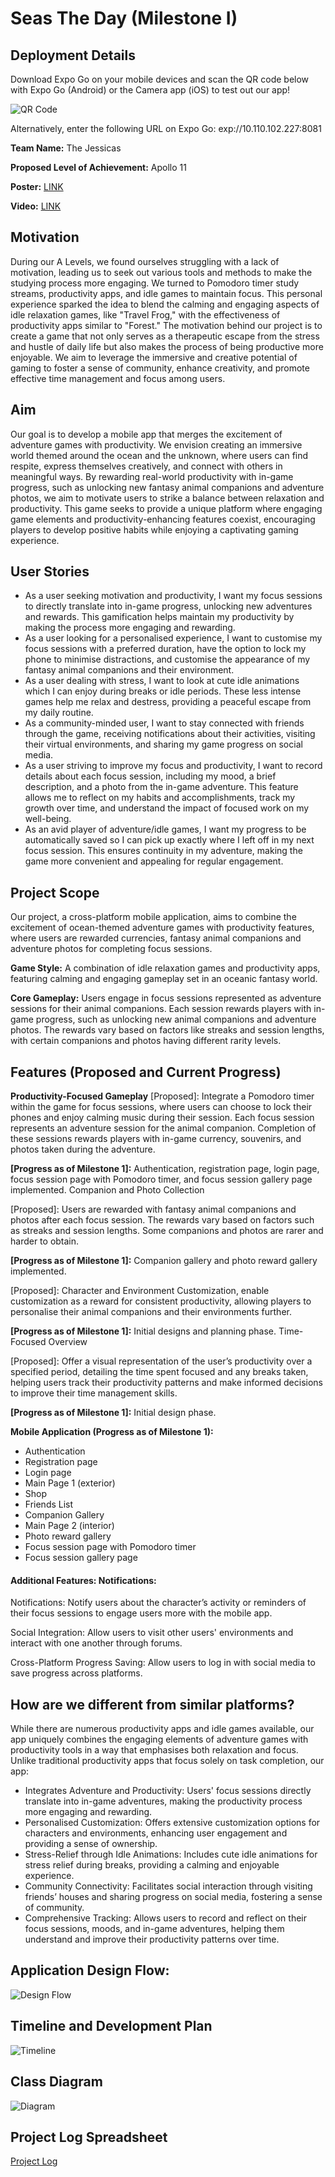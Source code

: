 # Seas The Day (Milestone I)

## Deployment Details

Download Expo Go on your mobile devices and scan the QR code below with Expo Go (Android) or the Camera app (iOS) to test out our app! 

![QR Code](https://github.com/jessica2828/Orbital24/blob/main/assets/expoQR.png)

Alternatively, enter the following URL on Expo Go: exp://10.110.102.227:8081 

**Team Name:** The Jessicas

**Proposed Level of Achievement:** Apollo 11

**Poster:** [LINK](https://drive.google.com/file/d/1rFYLDUCOql_Ss-Z0c8MOGlkSroBQfEog/view?usp=drivesdk)

**Video:** [LINK](https://drive.google.com/file/d/1saODsp1NUkNTJUM6EudtMipNSPRDmXuU/view?usp=drive_link)

## Motivation

During our A Levels, we found ourselves struggling with a lack of motivation, leading us to seek out various tools and methods to make the studying process more engaging. We turned to Pomodoro timer study streams, productivity apps, and idle games to maintain focus. This personal experience sparked the idea to blend the calming and engaging aspects of idle relaxation games, like "Travel Frog," with the effectiveness of productivity apps similar to "Forest." The motivation behind our project is to create a game that not only serves as a therapeutic escape from the stress and hustle of daily life but also makes the process of being productive more enjoyable. We aim to leverage the immersive and creative potential of gaming to foster a sense of community, enhance creativity, and promote effective time management and focus among users.

## Aim

Our goal is to develop a mobile app that merges the excitement of adventure games with productivity. We envision creating an immersive world themed around the ocean and the unknown, where users can find respite, express themselves creatively, and connect with others in meaningful ways. By rewarding real-world productivity with in-game progress, such as unlocking new fantasy animal companions and adventure photos, we aim to motivate users to strike a balance between relaxation and productivity. This game seeks to provide a unique platform where engaging game elements and productivity-enhancing features coexist, encouraging players to develop positive habits while enjoying a captivating gaming experience.


## User Stories 

* As a user seeking motivation and productivity, I want my focus sessions to directly translate into in-game progress, unlocking new adventures and rewards. This gamification helps maintain my productivity by making the process more engaging and rewarding.
* As a user looking for a personalised experience, I want to customise my focus sessions with a preferred duration, have the option to lock my phone to minimise distractions, and customise the appearance of my fantasy animal companions and their environment.
* As a user dealing with stress, I want to look at cute idle animations which I can enjoy during breaks or idle periods. These less intense games help me relax and destress, providing a peaceful escape from my daily routine.
* As a community-minded user, I want to stay connected with friends through the game, receiving notifications about their activities, visiting their virtual environments, and sharing my game progress on social media.
* As a user striving to improve my focus and productivity, I want to record details about each focus session, including my mood, a brief description, and a photo from the in-game adventure. This feature allows me to reflect on my habits and accomplishments, track my growth over time, and understand the impact of focused work on my well-being.
* As an avid player of adventure/idle games, I want my progress to be automatically saved so I can pick up exactly where I left off in my next focus session. This ensures continuity in my adventure, making the game more convenient and appealing for regular engagement.

## Project Scope
Our project, a cross-platform mobile application, aims to combine the excitement of ocean-themed adventure games with productivity features, where users are rewarded currencies, fantasy animal companions and adventure photos for completing focus sessions.

**Game Style:** A combination of idle relaxation games and productivity apps, featuring calming and engaging gameplay set in an oceanic fantasy world.

**Core Gameplay:** Users engage in focus sessions represented as adventure sessions for their animal companions. Each session rewards players with in-game progress, such as unlocking new animal companions and adventure photos. The rewards vary based on factors like streaks and session lengths, with certain companions and photos having different rarity levels.

## Features (Proposed and Current Progress)

**Productivity-Focused Gameplay**
[Proposed]: Integrate a Pomodoro timer within the game for focus sessions, where users can choose to lock their phones and enjoy calming music during their session. Each focus session represents an adventure session for the animal companion. Completion of these sessions rewards players with in-game currency, souvenirs, and photos taken during the adventure.

**[Progress as of Milestone 1]:** Authentication, registration page, login page, focus session page with Pomodoro timer, and focus session gallery page implemented.
Companion and Photo Collection

[Proposed]: Users are rewarded with fantasy animal companions and photos after each focus session. The rewards vary based on factors such as streaks and session lengths. Some companions and photos are rarer and harder to obtain.

**[Progress as of Milestone 1]:**  Companion gallery and photo reward gallery implemented.

[Proposed]: Character and Environment Customization, enable customization as a reward for consistent productivity, allowing players to personalise their animal companions and their environments further.

**[Progress as of Milestone 1]:**  Initial designs and planning phase.
Time-Focused Overview

[Proposed]: Offer a visual representation of the user’s productivity over a specified period, detailing the time spent focused and any breaks taken, helping users track their productivity patterns and make informed decisions to improve their time management skills.

**[Progress as of Milestone 1]:**  Initial design phase.

**Mobile Application (Progress as of Milestone 1):**
* Authentication
* Registration page
* Login page
* Main Page 1 (exterior) 
* Shop
* Friends List
* Companion Gallery
* Main Page 2 (interior)
* Photo reward gallery
* Focus session page with Pomodoro timer
* Focus session gallery page

#### Additional Features: Notifications:
Notifications: Notify users about the character’s activity or reminders of their focus sessions to engage users more with the mobile app.

Social Integration: Allow users to visit other users' environments and interact with one another through forums.

Cross-Platform Progress Saving: Allow users to log in with social media to save progress across platforms.

## How are we different from similar platforms?
While there are numerous productivity apps and idle games available, our app uniquely combines the engaging elements of adventure games with productivity tools in a way that emphasises both relaxation and focus. Unlike traditional productivity apps that focus solely on task completion, our app:

* Integrates Adventure and Productivity: Users' focus sessions directly translate into in-game adventures, making the productivity process more engaging and rewarding.
* Personalised Customization: Offers extensive customization options for characters and environments, enhancing user engagement and providing a sense of ownership.
* Stress-Relief through Idle Animations: Includes cute idle animations for stress relief during breaks, providing a calming and enjoyable experience.
* Community Connectivity: Facilitates social interaction through visiting friends’ houses and sharing progress on social media, fostering a sense of community.
* Comprehensive Tracking: Allows users to record and reflect on their focus sessions, moods, and in-game adventures, helping them understand and improve their productivity patterns over time.


## Application Design Flow:
![Design Flow](https://github.com/jessica2828/Orbital24/blob/main/assets/design-flow.png)

## Timeline and Development Plan
![Timeline](https://github.com/jessica2828/Orbital24/blob/main/assets/timeline.png)

## Class Diagram
![Diagram](https://github.com/jessica2828/Orbital24/blob/main/assets/class-diagram.png)

## Project Log Spreadsheet
[Project Log](https://docs.google.com/spreadsheets/d/1aqz_lBaMq1AUZrx-7_5d2Em2vpPQT2FWTYVoaX9J4WU/edit?usp=sharing)

